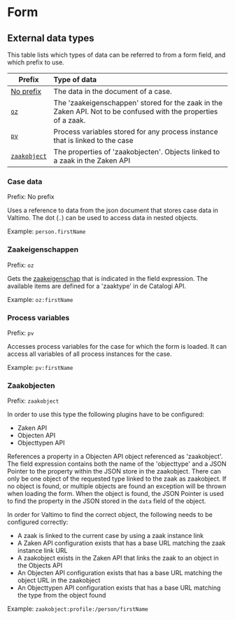 # Form

## External data types

This table lists which types of data can be referred to from a form field, and which prefix to use.

| Prefix                        | Type of data                                                                                                    |
|-------------------------------|:----------------------------------------------------------------------------------------------------------------|
| [No prefix](#case-data)       | The data in the document of a case.                                                                             |
| [`oz`](#zaakeigenschappen)    | The 'zaakeigenschappen' stored for the zaak in the Zaken API. Not to be confused with the properties of a zaak. |
| [`pv`](#process-variables)    | Process variables stored for any process instance that is linked to the case                                    |
| [`zaakobject`](#zaakobjecten) | The properties of 'zaakobjecten'. Objects linked to a zaak in the Zaken API                                     |


### Case data
Prefix: No prefix

Uses a reference to data from the json document that stores case data in Valtimo. The dot (`.`) can be used to access
data in nested objects.

Example: `person.firstName`

### Zaakeigenschappen
Prefix: `oz`

Gets the [zaakeigenschap](https://zaken-api.vng.cloud/api/v1/schema/#operation/zaakeigenschap_list) that is indicated in 
the field expression. The available items are defined for a 'zaaktype' in de Catalogi API.

Example: `oz:firstName`

### Process variables
Prefix: `pv`

Accesses process variables for the case for which the form is loaded. It can access all variables of all process 
instances for the case. 

Example: `pv:firstName`

### Zaakobjecten
Prefix: `zaakobject`

In order to use this type the following plugins have to be configured:
- Zaken API
- Objecten API
- Objecttypen API

References a property in a Objecten API object referenced as 'zaakobject'. The field expression contains both the name 
of the 'objecttype' and a JSON Pointer to the property within the JSON store in the zaakobject. There can only be one
object of the requested type linked to the zaak as zaakobject. If no object is found, or multiple objects are found
an exception will be thrown when loading the form. When the object is found, the JSON Pointer is used to find the
property in the JSON stored in the `data` field of the object.

In order for Valtimo to find the correct object, the following needs to be configured correctly:
- A zaak is linked to the current case by using a zaak instance link
- A Zaken API configuration exists that has a base URL matching the zaak instance link URL
- A zaakobject exists in the Zaken API that links the zaak to an object in the Objects API
- An Objecten API configuration exists that has a base URL matching the object URL in the zaakobject
- An Objecttypen API configuration exists that has a base URL matching the type from the object found

Example: `zaakobject:profile:/person/firstName`

